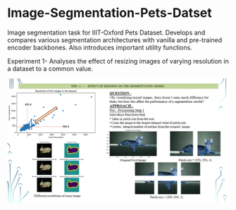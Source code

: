 # Image-Segmentation-Pets-Datset
Image segmentation task for IIIT-Oxford Pets Dataset. Develops and compares various segmentation architectures with vanilla and pre-trained encoder backbones. Also introduces important utility functions.

Experiment 1-
Analyses the effect of resizing images of varying resolution in a dataset to a common value.

![Part 1](https://github.com/Khalid-Rafiq-01/Image-Segmentation-Pets-Datset/blob/main/Images/Screenshot%20(17).png)
